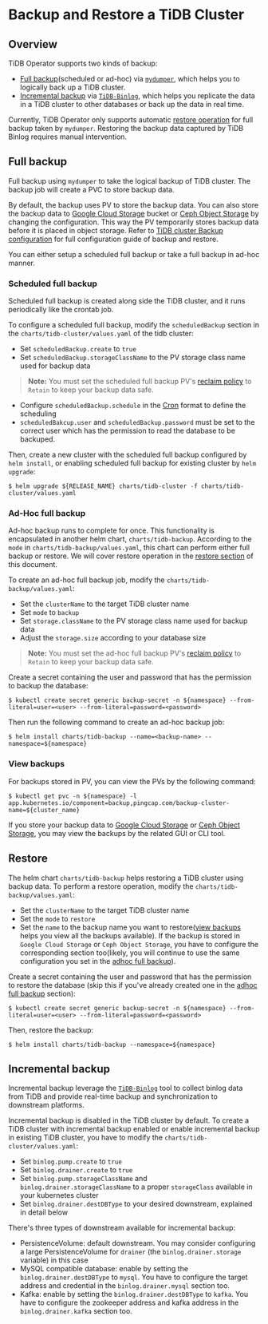 # Backup and Restore a TiDB Cluster

## Overview

TiDB Operator supports two kinds of backup:

* [Full backup](#full-backup)(scheduled or ad-hoc) via [`mydumper`](https://www.pingcap.com/docs/dev/reference/tools/mydumper/), which helps you to logically back up a TiDB cluster.
* [Incremental backup](#incremental-backup) via [`TiDB-Binlog`](https://www.pingcap.com/docs/dev/reference/tools/tidb-binlog/overview/), which helps you replicate the data in a TiDB cluster to other databases or back up the data in real time.

Currently, TiDB Operator only supports automatic [restore operation](#restore) for full backup taken by `mydumper`. Restoring the backup data captured by TiDB Binlog requires manual intervention.

## Full backup

Full backup using `mydumper` to take the logical backup of TiDB cluster. The backup job will create a PVC to store backup data.

By default, the backup uses PV to store the backup data. You can also store the backup data to [Google Cloud Storage](https://cloud.google.com/storage/) bucket or [Ceph Object Storage](https://ceph.com/ceph-storage/object-storage/) by changing the configuration. This way the PV temporarily stores backup data before it is placed in object storage. Refer to [TiDB cluster Backup configuration](./references/tidb-backup-configuration.md) for full configuration guide of backup and restore.

You can either setup a scheduled full backup or take a full backup in ad-hoc manner.

### Scheduled full backup

Scheduled full backup is created along side the TiDB cluster, and it runs periodically like the crontab job.

To configure a scheduled full backup, modify the `scheduledBackup` section in the `charts/tidb-cluster/values.yaml` of the tidb cluster:

* Set `scheduledBackup.create` to `true`
* Set `scheduledBackup.storageClassName` to the PV storage class name used for backup data

> **Note:** You must set the scheduled full backup PV's [reclaim policy](https://kubernetes.io/docs/tasks/administer-cluster/change-pv-reclaim-policy) to `Retain` to keep your backup data safe.

* Configure `scheduledBackup.schedule` in the [Cron](https://en.wikipedia.org/wiki/Cron) format to define the scheduling
* `scheduledBakcup.user` and `scheduledBackup.password` must be set to the correct user which has the permission to read the database to be backuped.

Then, create a new cluster with the scheduled full backup configured by `helm install`, or enabling scheduled full backup for existing cluster by `helm upgrade`:

```shell
$ helm upgrade ${RELEASE_NAME} charts/tidb-cluster -f charts/tidb-cluster/values.yaml
```

### Ad-Hoc full backup

Ad-hoc backup runs to complete for once. This functionality is encapsulated in another helm chart, `charts/tidb-backup`. According to the `mode` in `charts/tidb-backup/values.yaml`, this chart can perform either full backup or restore. We will cover restore operation in the [restore section](#restore) of this document. 

To create an ad-hoc full backup job, modify the `charts/tidb-backup/values.yaml`:

* Set the `clusterName` to the target TiDB cluster name
* Set `mode` to `backup`
* Set `storage.className` to the PV storage class name used for backup data
* Adjust the `storage.size` according to your database size

> **Note:** You must set the ad-hoc full backup PV's [reclaim policy](https://kubernetes.io/docs/tasks/administer-cluster/change-pv-reclaim-policy) to `Retain` to keep your backup data safe.

Create a secret containing the user and password that has the permission to backup the database:

```shell
$ kubectl create secret generic backup-secret -n ${namespace} --from-literal=user=<user> --from-literal=password=<password>
```

Then run the following command to create an ad-hoc backup job:

```shell
$ helm install charts/tidb-backup --name=<backup-name> --namespace=${namespace}
```

### View backups

For backups stored in PV, you can view the PVs by the following command:

```shell
$ kubectl get pvc -n ${namespace} -l app.kubernetes.io/component=backup,pingcap.com/backup-cluster-name=${cluster_name}
```

If you store your backup data to [Google Cloud Storage](https://cloud.google.com/storage/) or [Ceph Object Storage](https://ceph.com/ceph-storage/object-storage/), you may view the backups by the related GUI or CLI tool.

## Restore

The helm chart `charts/tidb-backup` helps restoring a TiDB cluster using backup data. To perform a restore operation, modify the `charts/tidb-backup/values.yaml`:

* Set the `clusterName` to the target TiDB cluster name
* Set the `mode` to `restore`
* Set the `name` to the backup name you want to restore([view backups](#view-backups) helps you view all the backups available). If the backup is stored in `Google Cloud Storage` or `Ceph Object Storage`, you have to configure the corresponding section too(likely, you will continue to use the same configuration you set in the [adhoc full backup](#ad-hoc-full-backup)).

Create a secret containing the user and password that has the permission to restore the database (skip this if you've already created one in the [adhoc full backup](#ad-hoc-full-backup) section):

```shell
$ kubectl create secret generic backup-secret -n ${namespace} --from-literal=user=<user> --from-literal=password=<password>
```

Then, restore the backup:
```shell
$ helm install charts/tidb-backup --namespace=${namespace}
```

## Incremental backup

Incremental backup leverage the [`TiDB-Binlog`](https://www.pingcap.com/docs/dev/reference/tools/tidb-binlog/overview/) tool to collect binlog data from TiDB and provide real-time backup and synchronization to downstream platforms.

Incremental backup is disabled in the TiDB cluster by default. To create a TiDB cluster with incremental backup enabled or enable incremental backup in existing TiDB cluster, you have to modify the `charts/tidb-cluster/values.yaml`:

* Set `binlog.pump.create` to `true`
* Set `binlog.drainer.create` to `true`
* Set `binlog.pump.storageClassName` and `binlog.drainer.storageClassName` to a proper `storageClass` available in your kubernetes cluster
* Set `binlog.drainer.destDBType` to your desired downstream, explained in detail below

There's three types of downstream available for incremental backup:

* PersistenceVolume: default downstream. You may consider configuring a large PersistenceVolume for `drainer` (the `binlog.drainer.storage` variable) in this case
* MySQL compatible database: enable by setting the `binlog.drainer.destDBType` to `mysql`. You have to configure the target address and credential in the `binlog.drainer.mysql` section too.
* Kafka: enable by setting the `binlog.drainer.destDBType` to `kafka`. You have to configure the zookeeper address and kafka address in the `binlog.drainer.kafka` section too.
